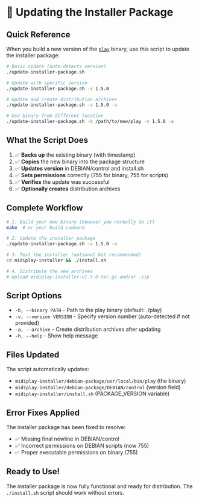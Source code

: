 # 🔄 Updating the Installer Package

## Quick Reference

When you build a new version of the [`play`](play) binary, use this script to update the installer package:

```bash
# Basic update (auto-detects version)
./update-installer-package.sh

# Update with specific version
./update-installer-package.sh -v 1.5.0

# Update and create distribution archives
./update-installer-package.sh -v 1.5.0 -a

# Use binary from different location
./update-installer-package.sh -b /path/to/new/play -v 1.5.0 -a
```

## What the Script Does

1. ✅ **Backs up** the existing binary (with timestamp)
2. ✅ **Copies** the new binary into the package structure
3. ✅ **Updates version** in DEBIAN/control and install.sh
4. ✅ **Sets permissions** correctly (755 for binary, 755 for scripts)
5. ✅ **Verifies** the update was successful
6. ✅ **Optionally creates** distribution archives

## Complete Workflow

```bash
# 1. Build your new binary (however you normally do it)
make  # or your build command

# 2. Update the installer package
./update-installer-package.sh -v 1.5.0 -a

# 3. Test the installer (optional but recommended)
cd midiplay-installer && ./install.sh

# 4. Distribute the new archives
# Upload midiplay-installer-v1.5.0.tar.gz and/or .zip
```

## Script Options

- `-b, --binary PATH` - Path to the play binary (default: ./play)
- `-v, --version VERSION` - Specify version number (auto-detected if not provided)
- `-a, --archive` - Create distribution archives after updating
- `-h, --help` - Show help message

## Files Updated

The script automatically updates:
- `midiplay-installer/debian-package/usr/local/bin/play` (the binary)
- `midiplay-installer/debian-package/DEBIAN/control` (version field)
- `midiplay-installer/install.sh` (PACKAGE_VERSION variable)

## Error Fixes Applied

The installer package has been fixed to resolve:
- ✅ Missing final newline in DEBIAN/control
- ✅ Incorrect permissions on DEBIAN scripts (now 755)
- ✅ Proper executable permissions on binary (755)

## Ready to Use!

The installer package is now fully functional and ready for distribution. The `./install.sh` script should work without errors.